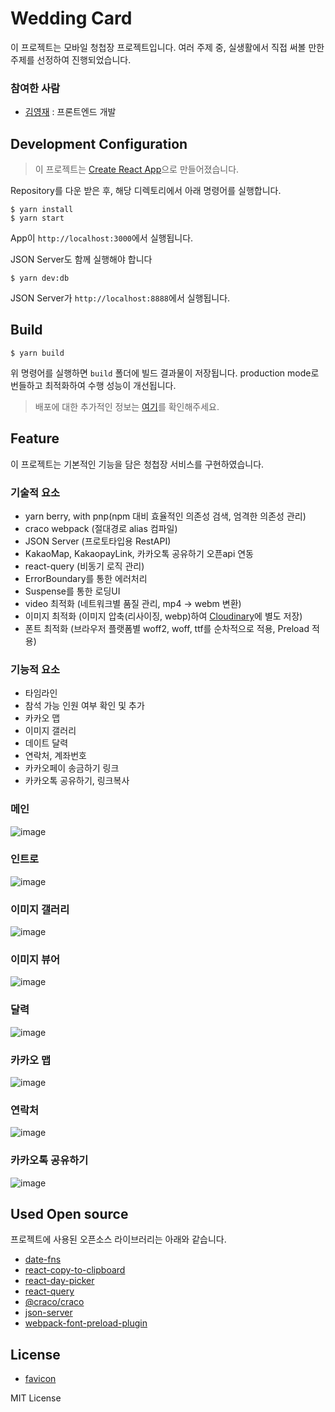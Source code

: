 # Wedding Card

이 프로젝트는 모바일 청첩장 프로젝트입니다. 여러 주제 중, 실생활에서 직접 써볼 만한 주제를 선정하여 진행되었습니다.

### 참여한 사람

- [김영재](https://github.com/kkkkYoungJae) : 프론트엔드 개발

## Development Configuration

> 이 프로젝트는 [Create React App](https://github.com/facebook/create-react-app)으로 만들어졌습니다.

Repository를 다운 받은 후, 해당 디렉토리에서 아래 명령어를 실행합니다.

```
$ yarn install
$ yarn start
```

App이 `http://localhost:3000`에서 실행됩니다.

JSON Server도 함께 실행해야 합니다

```
$ yarn dev:db
```

JSON Server가 `http://localhost:8888`에서 실행됩니다.

## Build

```
$ yarn build
```

위 명령어를 실행하면 `build` 폴더에 빌드 결과물이 저장됩니다. production mode로 번들하고 최적화하여 수행 성능이 개선됩니다.

> 배포에 대한 추가적인 정보는 [여기](https://facebook.github.io/create-react-app/docs/deployment)를 확인해주세요.

## Feature

이 프로젝트는 기본적인 기능을 담은 청첩장 서비스를 구현하였습니다.

### 기술적 요소

- yarn berry, with pnp(npm 대비 효율적인 의존성 검색, 엄격한 의존성 관리)
- craco webpack (절대경로 alias 컴파일)
- JSON Server (프로토타입용 RestAPI)
- KakaoMap, KakaopayLink, 카카오톡 공유하기 오픈api 연동
- react-query (비동기 로직 관리)
- ErrorBoundary를 통한 에러처리
- Suspense를 통한 로딩UI
- video 최적화 (네트워크별 품질 관리, mp4 -> webm 변환)
- 이미지 최적화 (이미지 압축(리사이징, webp)하여 [Cloudinary](https://cloudinary.com/)에 별도 저장)
- 폰트 최적화 (브라우저 플랫폼별 woff2, woff, ttf를 순차적으로 적용, Preload 적용)

### 기능적 요소

- 타임라인
- 참석 가능 인원 여부 확인 및 추가
- 카카오 맵
- 이미지 갤러리
- 데이트 달력
- 연락처, 계좌번호
- 카카오페이 송금하기 링크
- 카카오톡 공유하기, 링크복사

### 메인

![image](https://github.com/kkkkYoungJae/WeddingCard/assets/75121415/3421458b-d7e1-4455-bc81-d95121999636)

### 인트로

![image](https://github.com/kkkkYoungJae/WeddingCard/assets/75121415/9a6551f3-b447-4adb-aefd-0b835d7a5678)

### 이미지 갤러리

![image](https://github.com/kkkkYoungJae/WeddingCard/assets/75121415/4fc97095-127d-48fd-a455-f272ebc583da)

### 이미지 뷰어

![image](https://github.com/kkkkYoungJae/WeddingCard/assets/75121415/db95decf-8e8d-4030-89e2-52ed3bbc1c45)

### 달력

![image](https://github.com/kkkkYoungJae/WeddingCard/assets/75121415/1ee69721-3333-4dbd-80d4-a8fa09234c75)

### 카카오 맵

![image](https://github.com/kkkkYoungJae/WeddingCard/assets/75121415/6cef89a1-164f-4d2c-bebb-e308abdcac0a)

### 연락처

![image](https://github.com/kkkkYoungJae/WeddingCard/assets/75121415/647a77a9-5a06-44be-85dc-6ed43517a18b)

### 카카오톡 공유하기

![image](https://github.com/kkkkYoungJae/WeddingCard/assets/75121415/3cbf3050-2ef7-4e6b-8979-28f72f8f52de)

## Used Open source

프로젝트에 사용된 오픈소스 라이브러리는 아래와 같습니다.

- [date-fns](https://www.npmjs.com/package/date-fns)
- [react-copy-to-clipboard](https://www.npmjs.com/package/react-copy-to-clipboard)
- [react-day-picker](https://www.npmjs.com/package/react-day-picker)
- [react-query](https://www.npmjs.com/package/react-query)
- [@craco/craco](https://www.npmjs.com/package/@craco/craco)
- [json-server](https://www.npmjs.com/package/json-server)
- [webpack-font-preload-plugin](https://www.npmjs.com/package/webpack-font-preload-plugin)

## License

- [favicon](https://www.flaticon.com/kr/free-icon/love-letter_693423?term=%ED%8E%B8%EC%A7%80&page=1&position=10&origin=search&related_id=693423)

MIT License
